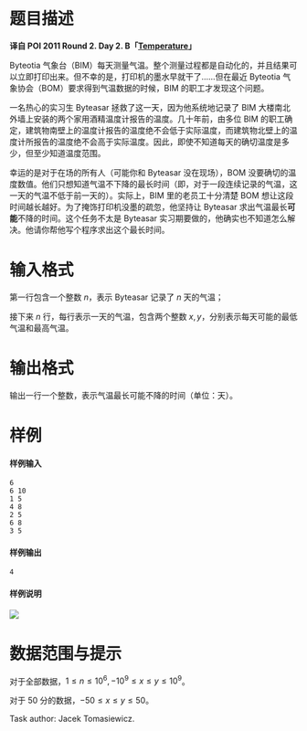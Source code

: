 
# 题目描述

**译自 POI 2011 Round 2. Day 2. B「[Temperature](https://szkopul.edu.pl/problemset/problem/WePkBWRjS5vpsqQxi9TldHB1/site/?key=statement)」**

Byteotia 气象台（BIM）每天测量气温。整个测量过程都是自动化的，并且结果可以立即打印出来。但不幸的是，打印机的墨水早就干了……但在最近 Byteotia 气象协会（BOM）要求得到气温数据的时候，BIM 的职工才发现这个问题。

一名热心的实习生 Byteasar 拯救了这一天，因为他系统地记录了 BIM 大楼南北外墙上安装的两个家用酒精温度计报告的温度。几十年前，由多位 BIM 的职工确定，建筑物南壁上的温度计报告的温度绝不会低于实际温度，而建筑物北壁上的温度计所报告的温度绝不会高于实际温度。因此，即使不知道每天的确切温度是多少，但至少知道温度范围。

幸运的是对于在场的所有人（可能你和 Byteasar 没在现场），BOM 没要确切的温度数值。他们只想知道气温不下降的最长时间（即，对于一段连续记录的气温，这一天的气温不低于前一天的）。实际上，BIM 里的老员工十分清楚 BOM 想让这段时间越长越好。为了掩饰打印机没墨的疏忽，他坚持让 Byteasar 求出气温最长**可能**不降的时间。这个任务不太是 Byteasar 实习期要做的，他确实也不知道怎么解决。他请你帮他写个程序求出这个最长时间。

# 输入格式

第一行包含一个整数 $n$，表示 Byteasar 记录了 $n$ 天的气温；

接下来 $n$ 行，每行表示一天的气温，包含两个整数 $x,y$，分别表示每天可能的最低气温和最高气温。

# 输出格式

输出一行一个整数，表示气温最长可能不降的时间（单位：天）。

# 样例

#### 样例输入
```plain
6
6 10
1 5
4 8
2 5
6 8
3 5
```
#### 样例输出
```plain
4
```
#### 样例说明
![](/source/loj/2164/img/aHR0cHM6Ly9zemtvcHVsLmVkdS5wbC9wcm9ibGVtc2V0L3Byb2JsZW0vV2VQa0JXUmpTNXZwc3FReGk5VGxkSEIxL3NpdGUvaW1hZ2VzL09JMTgvdGVtLmdpZg==.gif)


# 数据范围与提示

对于全部数据，$1\le n\le 10^6,-10^9\le x\le y\le 10^9$。

对于 $50$ 分的数据，$-50\le x\le y\le 50$。

Task author: Jacek Tomasiewicz.

